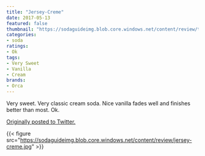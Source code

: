 ```yaml
---
title: "Jersey-Creme"
date: 2017-05-13
featured: false
thumbnail: "https://sodaguideimg.blob.core.windows.net/content/review/thumbs/jersey-creme.jpg"
categories:
- soda
ratings:
- Ok
tags:
- Very Sweet
- Vanilla
- Cream
brands:
- Orca
---
```


Very sweet. Very classic cream soda. Nice vanilla fades well and finishes better than most. Ok.

[Originally posted to Twitter.](https://twitter.com/Cavorter/status/863486019429175302)

{{< figure src="https://sodaguideimg.blob.core.windows.net/content/review/jersey-creme.jpg" >}}
